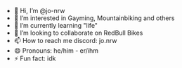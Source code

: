- 👋 Hi, I’m @jo-nrw
- 👀 I’m interested in Gayming, Mountainbiking and others
- 🌱 I’m currently learning "life"
- 💞️ I’m looking to collaborate on RedBull Bikes
- 📫 How to reach me discord: jo.nrw
- 😄 Pronouns: he/him - er/ihm
- ⚡ Fun fact: idk

<!---
jo-nrw/jo-nrw is a ✨ special ✨ repository because its `README.md` (this file) appears on your GitHub profile.
You can click the Preview link to take a look at your changes.
--->
